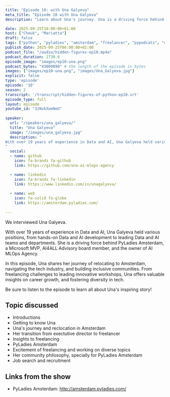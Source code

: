 ```yaml
---
title: "Episode 10: with Una Galyeva"
meta_title: "Episode 10 with Una Galyeva"
description: "Learn about Una's journey. Una is a driving force hehind PyLadies Amsterdam, a Microsoft MVP, AI4ALL Advisory board member, and the owner of AI MLOps Agency."

date: 2025-09-25T10:00:00+01:00
host: ["Cheuk", "Mariatta"]
draft: false
tags: ["python", "pyladies", "amsterdam", "freelancer", "pypodcats", "community member"]
publish_date: 2025-09-25T06:00:00+02:00
podcast_file: "/audio/hidden-figures-ep10.mp4a"
podcast_duration: 2730.6
episode_image: "images/ep10-una.png"
podcast_bytes: "43009890" # the length of the episode in bytes
images: ["images/ep10-una.png", "images/Una_Galyeva.jpg"]
explicit: false 
type: 'episode'
episode: '10'
season: 2
transcript: '/transcript/hidden-figures-of-python-ep10.srt'
episode_type: full
layout: episode
youtube_id: "3zNvkXweNeU"
  
speaker:
  url: "/speakers/una_galyeva/"
  title: "Una Galyeva"
  image: "/images/una_galyeva.jpg"
  description: "
With over 19 years of experience in Data and AI, Una Galyeva held various positions, from hands-on Data and AI development to leading Data and AI teams and departments. As a driving force behind PyLadies Amsterdam, a Microsoft MVP, AI4ALL Advisory board member, and the owner of AI MLOps Agency, Una is passionate about challenging perspectives and inspiring others to see things differently.
"
  social:
  - name: github
    icon: fa-brands fa-github
    link: https://github.com/una-ai-mlops-agency

  - name: linkedin
    icon: fa-brands fa-linkedin
    link: https://www.linkedin.com/in/unagalyeva/
    
  - name: web
    icon: fa-solid fa-globe
    link: https://amsterdam.pyladies.com/
    
---
```


We interviewed Una Galyeva.

With over 19 years of experience in Data and AI, Una Galyeva held various positions, from hands-on Data and AI development to leading Data and AI teams and departments. She is a driving force behind PyLadies Amsterdam, a Microsoft MVP, AI4ALL Advisory board member, and the owner of AI MLOps Agency.

In this episode, Una shares her journey of relocating to Amsterdam, navigating the tech industry, and building inclusive communities. From freelancing challenges to leading innovative workshops, Una offers valuable insights on career growth, and fostering diversity in tech. 

Be sure to listen to the episode to learn all about Una's inspiring story!

## Topic discussed

- Introductions
- Getting to know Una
- Una's journey and reclocation in Amsterdam
- Her transition from exectutive director to freelancer 
- Insights to freelancing 
- PyLadies Amsterdam 
- Excitement of freelancing and working on diverse topics
- Her community philosophy, specially for PyLadies Amsterdam 
- Job search and recruitment 


## Links from the show

- PyLadies Amsterdam: http://amsterdam.pyladies.com/

